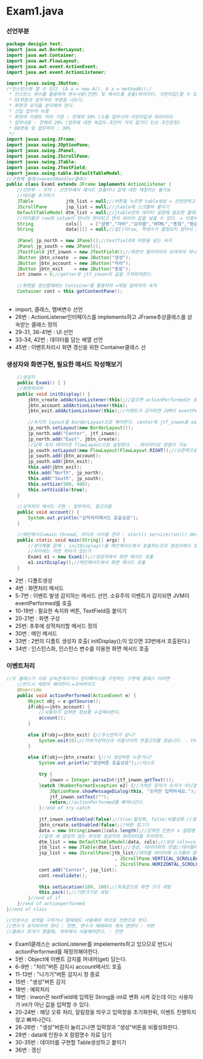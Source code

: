 # Exam1.java

### 선언부분

```java
package desigin.test;
import java.awt.BorderLayout;
import java.awt.Container;
import java.awt.FlowLayout;
import java.awt.event.ActionEvent;
import java.awt.event.ActionListener;

import javax.swing.JButton;
/*인스턴스화 할 수 있다. (A a = new A(), A a = methodA();)
 * 인스턴스 변수를 활용하여 변수사용(전변) 및 메서드를 호출(파라미터, 리턴타입)할 수 있다. 
 * UI부분과 업무처리 부분을 나눈다.
 * 화면과 로직을 분리해야 한다.
 * 신입 업무의 비중
 * 화면과 이벤트 처리 기준 : 전체의 50% (소통-업무시작-리턴타입과 파라미터)
 * 업무내용 : 전체의 20% (업무에 대한 복잡도-조인이 거의 없거다 단순 조인문장)
 * DB연동 및 업무처리 : 30% 
 */
import javax.swing.JFrame;
import javax.swing.JOptionPane;
import javax.swing.JPanel;
import javax.swing.JScrollPane;
import javax.swing.JTable;
import javax.swing.JTextField;
import javax.swing.table.DefaultTableModel;
//구현체 클래스=eventHandler클래스
public class Exam1 extends JFrame implements ActionListener {
	//선언부 - 주의 : 선언부에서 메서드 호출이나 값에 대한 재정의는 불가능
	//테이블 추가하기
	JTable            jtb_list = null;//버튼을 누르면 table생성 = 선언만하고 이벤트에서 생성=양식안의 테이블
	JScrollPane       jsp_list = null;//jtable에 스크롤바 붙이기
	DefaultTableModel dtm_list = null;//jtable안의 데이터 설정에 필요한 클래스 = 기본 비닐 양식
	//테이블은 row와 colum이 만나야 면이되고 면이 되어야 값을 넣을 수 있다. = 이중배열이 필요
	String            cols[]   = {"성명","자바","오라클","HTML","총점","평균","석차"};//colum명
	String            data[][] = null;//앞[]이row, 학생수가 결정되지 않아서 생성
	
	JPanel jp_north = new JPanel();//textfield와 버튼을 담는 속지
	JPanel jp_south = new JPanel();
	JTextField jtf_inwon = new JTextField();//화면이 열리자마자 보여져야 하니까 생성까지한다.
	JButton jbtn_create  = new JButton("생성");
	JButton jbtn_account = new JButton("처리");
	JButton jbtn_exit    = new JButton("종료");
	int inwon = 0;//getter로 jtf_inwon의 값을 가져와야한다.
	
	//화면을 갱신할때에는 Container를 활용하자 =제일 밑바닥의 속지
	Container cont = this.getContentPane();
	
```

* import, 클래스, 멤버변수 선언
* 26번 : ActionListener인터페이스를 implements하고 JFrame추상클래스를 상속받는 클래스 정의
* 29-31, 36-41번 : UI 선언
* 33-34, 42번 : 데이터를 담는 배열 선언
* 45번 : 이벤트처리시 화면 갱신을 위한 Container클래스 선

### 생성자와 화면구현, 필요한 메서드 작성해보기

```java
	//생성자
	public Exam1() { }	
	//화면처리부
	public void initDisplay() {
		jbtn_create.addActionListener(this);//없으면 actionPerformed는 호출되지 않는다.
		jbtn_account.addActionListener(this);
		jbtn_exit.addActionListener(this);//이벤트가 감지되면 JVM이 eventPerformed를 호출
		
		//속지의 layout을 borderLayout으로 해야한다. center에 jtf_inwon을 east jbtn_create를 담기
		jp_north.setLayout(new BorderLayout());
		jp_north.add("Center", jtf_inwon);
		jp_north.add("East", jbtn_create);
		//남쪽 속지 레이아웃 flowLayout으로 설정한다. - 파라미터로 정렬이 가능
		jp_south.setLayout(new FlowLayout(FlowLayout.RIGHT));//오른쪽으로 정렬
		jp_south.add(jbtn_account);
		jp_south.add(jbtn_exit);
		this.add(jbtn_exit);
		this.add("North", jp_north);
		this.add("South", jp_south);
		this.setSize(500, 400);
		this.setVisible(true);		
	}
	
	//성적처리 메서드 구현 : 업무처리, 알고리즘
	public void account() {
		System.out.println("성적처리메서드 호출성공");
	}

	//메인메서드=main thread, 라이프 사이클 관리 : start() service(run)() destroy()
	public static void main(String[] args) {
		//생각해볼 문제 : initDisplay()를 메인메서드에서 호출하는것과 생성자에서 호출하는것의
		//차이에는 어떤 차이가 있는가
		Exam1 e1 = new Exam1();//생성자에서 화면 메서드 호출
		e1.initDisplay();//메인메서드에서 화면 메서드 호출
	}	
```

* 2번 : 디폴트생성
* 4번 : 화면처리 메서드
* 5-7번 : 이벤트 발생 감지하는 메서드 선언. 소유주의 이벤트가 감지되면 JVM이 eventPerformed를 호출
* 10-19번 : 필요한 속지와 버튼, TextField등 붙이기
* 20-21번 : 화면 구성 
* 25번: 추후에 성적처리할 메서드 정의
* 30번 : 메인 메서드
* 33번 : 2번의 디폴트 생성자 호출\( initDisplay\(\);이 있으면 33번에서 호출된다.\)
* 34번 : 인스턴스화, 인스턴스 변수를 이용한 화면 메서드 호출

### 이벤트처리

```java
//두 클래스가 서로 상속관계이거나 인터페이스를 구현하는 구현체 클래스 이라면
	//반드시 재정의 해야한다.=오버라이드
	@Override
	public void actionPerformed(ActionEvent e) {
		Object obj = e.getSource();
		if(obj==jbtn_account) {
			//사용자가 입력한 정보를 수집해야한다.
			account();
		}
		
		else if(obj==jbtn_exit) {//주소번지가 같니?
			System.exit(0);//자바가상머신과 어플사이의 연결고리를 끊습니다. - thread를 반납, 메모리를 회수한다.=다시 사용할수 없다.
		}
		
		else if(obj==jbtn_create) {//너 생성버튼 누른거니?
			System.out.println("생성버튼 호출성공");//테스트
			
			try {
				inwon = Integer.parseInt(jtf_inwon.getText());
			}catch (NumberFormatException e2) {//가져온 문자가 숫자가 아닌경우
				JOptionPane.showMessageDialog(this, "숫자만 입력하세요.");
				jtf_inwon.setText("");
				return;//actionPerformed를 빠져나간다.			
			}//end of try-catch
			
			jtf_inwon.setEnabled(false);//true:활성화, false:비활성화 //생성버튼을 누르고나면 비활성화된다.
			jbtn_create.setEnabled(false);//버튼 잠그기
			data = new String[inwon][cols.length];//입력된 인원수 x 컬럼명 수 대로 표만들기
			//밑의 세 생성의 얹는 위치와 생성자의 파라미터를 주의하자.
			dtm_list = new DefaultTableModel(data, cols);//생성 cols=cols.length = 컬럼명 = 7개//데이터장착
			jtb_list = new JTable(dtm_list);//생성, 데이터와의 연결//테이블에 데이터 얹기		
			jsp_list = new JScrollPane(jtb_list//테이블 데이터에 스크롤바 얹기
					                    , JScrollPane.VERTICAL_SCROLLBAR_AS_NEEDED
					                    , JScrollPane.HORIZONTAL_SCROLLBAR_AS_NEEDED);
			cont.add("Center", jsp_list);
			cont.revalidate();
			
			this.setLocation(100, 100);//좌표값으로 화면 크기 세팅
			this.pack();//기본크기로 세팅
		}//end of if
	}//end of actionperformed
}//end of class

//인원수는 성적을 구하거나 할때에도 사용해야 하므로 전변으로 한다.
//변수가 유지되어야 한다 : 전변, 변수가 때에따라 계속 변한다 : 지변
//클래스 쪼개기 했을때, 외부에서 사용해야한다. : 전변
```

* Exam1클래스는 actionListener를 impelements하고 있으므로 반드시 actionPerformed를 재정의해야한다.
* 5번 : Object에 이벤트 감지를 꺼내어\(get\) 담는다.
* 6-9번 : "처리"버튼 감지시 account메서드 호출
* 11-13번 : "나가기"버튼 감지시 창 종료
* 15번 : "생성"버튼 감지
* 18번 : 예외처리
* 19번 : inwon은 textField에 입력된 String을 int로 변화 시켜 갖는데 이는 사용자가 int가 아닌 값을 입력할 수 있다. 
* 20-24번 : 해당 오류 처리, 알림창을 띄우고 입력창을 초기화한뒤, 이벤트 진행하지않고 빠져나간다.
* 26-26번  : "생성"버튼이 눌리고나면 입력창과 "생성"버튼을 비활성화한다.
* 28번 : data에 인원수 X 컬럼명수 자료 담기
* 30-35번 : 데이터를 구현할 Table생성하고 붙이기
* 36번 : 갱신


